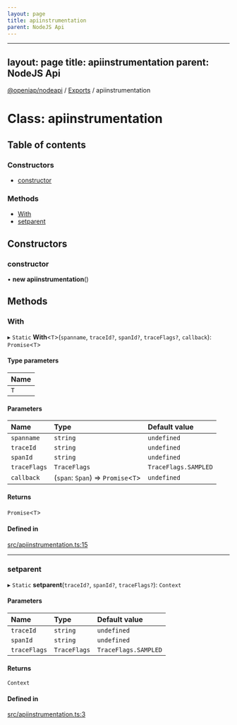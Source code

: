 ```yaml
---
layout: page
title: apiinstrumentation
parent: NodeJS Api
---
```

---
layout: page
title: apiinstrumentation
parent: NodeJS Api
---
[@openiap/nodeapi](../README.md) / [Exports](../modules.md) / apiinstrumentation

# Class: apiinstrumentation

## Table of contents

### Constructors

- [constructor](apiinstrumentation.html#constructor)

### Methods

- [With](apiinstrumentation.html#with)
- [setparent](apiinstrumentation.html#setparent)

## Constructors

### constructor

• **new apiinstrumentation**()

## Methods

### With

▸ `Static` **With**<`T`\>(`spanname`, `traceId?`, `spanId?`, `traceFlags?`, `callback`): `Promise`<`T`\>

#### Type parameters

| Name |
| :------ |
| `T` |

#### Parameters

| Name | Type | Default value |
| :------ | :------ | :------ |
| `spanname` | `string` | `undefined` |
| `traceId` | `string` | `undefined` |
| `spanId` | `string` | `undefined` |
| `traceFlags` | `TraceFlags` | `TraceFlags.SAMPLED` |
| `callback` | (`span`: `Span`) => `Promise`<`T`\> | `undefined` |

#### Returns

`Promise`<`T`\>

#### Defined in

[src/apiinstrumentation.ts:15](https://github.com/openiap/nodeapi/blob/a6b5438/src/apiinstrumentation.ts#L15)

___

### setparent

▸ `Static` **setparent**(`traceId?`, `spanId?`, `traceFlags?`): `Context`

#### Parameters

| Name | Type | Default value |
| :------ | :------ | :------ |
| `traceId` | `string` | `undefined` |
| `spanId` | `string` | `undefined` |
| `traceFlags` | `TraceFlags` | `TraceFlags.SAMPLED` |

#### Returns

`Context`

#### Defined in

[src/apiinstrumentation.ts:3](https://github.com/openiap/nodeapi/blob/a6b5438/src/apiinstrumentation.ts#L3)
